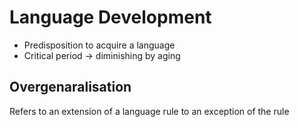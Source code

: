 # Language Development

- Predisposition to acquire a language
- Critical period -> diminishing by aging


## Overgenaralisation

Refers to an extension of a language rule to an exception of the rule